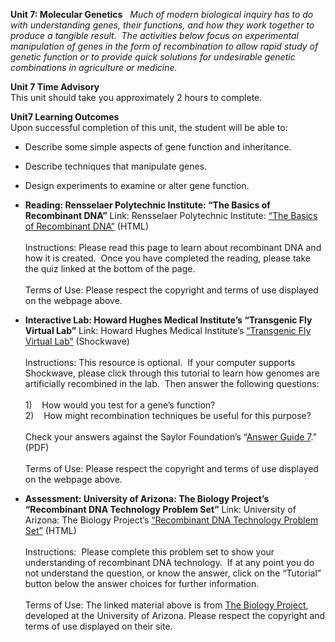 **Unit 7: Molecular Genetics** <span id="7"></span> 
*Much of modern biological inquiry has to do with understanding genes,
their functions, and how they work together to produce a tangible
result.  The activities below focus on experimental manipulation of
genes in the form of recombination to allow rapid study of genetic
function or to provide quick solutions for undesirable genetic
combinations in agriculture or medicine.*

**Unit 7 Time Advisory**  
This unit should take you approximately 2 hours to complete.

**Unit7 Learning Outcomes**  
Upon successful completion of this unit, the student will be able to:  
-   Describe some simple aspects of gene function and inheritance.
-   Describe techniques that manipulate genes.
-   Design experiments to examine or alter gene function.

-   **Reading: Rensselaer Polytechnic Institute: “The Basics of
    Recombinant DNA”**
    Link: Rensselaer Polytechnic Institute: [“The Basics of Recombinant
    DNA”](http://rpi.edu/dept/chem-eng/Biotech-Environ/Projects00/rdna/rdna.html) (HTML)  
        
     Instructions: Please read this page to learn about recombinant DNA
    and how it is created.  Once you have completed the reading, please
    take the quiz linked at the bottom of the page.  
        
     Terms of Use: Please respect the copyright and terms of use
    displayed on the webpage above.

-   **Interactive Lab: Howard Hughes Medical Institute’s “Transgenic Fly
    Virtual Lab”**
    Link: Howard Hughes Medical Institute’s [“Transgenic Fly Virtual
    Lab”](http://www.hhmi.org/biointeractive/vlabs/) (Shockwave)  
        
     Instructions: This resource is optional.  If your computer supports
    Shockwave, please click through this tutorial to learn how genomes
    are artificially recombined in the lab.  Then answer the following
    questions:  
        
     1)    How would you test for a gene’s function?  
     2)    How might recombination techniques be useful for this
    purpose?  
        
     Check your answers against the Saylor Foundation’s “[Answer Guide
    7](https://resources.saylor.org/archived/wp-content/uploads/2011/05/BIO101LAB-AG7-FINAL.pdf).”
    (PDF)  
        
     Terms of Use: Please respect the copyright and terms of use
    displayed on the webpage above.

-   **Assessment: University of Arizona: The Biology Project’s
    “Recombinant DNA Technology Problem Set”**
    Link: University of Arizona: The Biology Project’s [“Recombinant DNA
    Technology Problem
    Set”](http://www.biology.arizona.edu/molecular_bio/problem_sets/Recombinant_DNA_Technology/recombinant_dna.html) (HTML)  
        
     Instructions:  Please complete this problem set to show your
    understanding of recombinant DNA technology.  If at any point you do
    not understand the question, or know the answer, click on the
    “Tutorial” button below the answer choices for further
    information.  
        
     Terms of Use: The linked material above is from [The Biology
    Project](http://www.biology.arizona.edu), developed at the
    University of Arizona. Please respect the copyright and terms of use
    displayed on their site.


